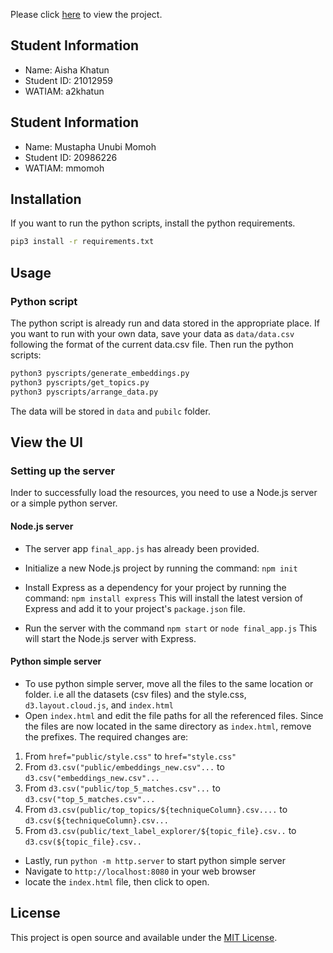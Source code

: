 Please click [here](https://tanny411.github.io/Text-Label-Explorer/) to view the project.

## Student Information
- Name: Aisha Khatun
- Student ID: 21012959
- WATIAM: a2khatun

## Student Information
- Name: Mustapha Unubi Momoh
- Student ID: 20986226
- WATIAM: mmomoh
## Installation

If you want to run the python scripts, install the python requirements.
```bash
pip3 install -r requirements.txt
```

## Usage

### Python script
The python script is already run and data stored in the appropriate place. If you want to run with your own data, save your data as `data/data.csv` following the format of the current data.csv file. Then run the python scripts:

```bash
python3 pyscripts/generate_embeddings.py
python3 pyscripts/get_topics.py
python3 pyscripts/arrange_data.py
```
The data will be stored in `data` and `pubilc` folder.

## View the UI

### Setting up the server
Inder to successfully load the resources, you need to use a Node.js server or a simple python server.

#### Node.js server
* The server app `final_app.js` has already been provided.
* Initialize a new Node.js project by running the command:
    `npm init`  
* Install Express as a dependency for your project by running the command:
      `npm install express`
  This will install the latest version of Express and add it to your project's `package.json` file.

* Run the server with the command `npm start`  or `node final_app.js`
This will start the Node.js server with Express.

#### Python simple server
* To use python simple server, move all the files to the same location or folder. i.e all the datasets (csv files) and the style.css, `d3.layout.cloud.js`, and `index.html`
* Open `index.html` and edit the file paths for all the referenced files. Since the files are now located in the same directory as `index.html`, remove the prefixes. 
The required changes are:
1. From `href="public/style.css"` to `href="style.css"`
2. From  `d3.csv("public/embeddings_new.csv"...`   to `d3.csv("embeddings_new.csv"...`
3. From `d3.csv("public/top_5_matches.csv"...`    to `d3.csv("top_5_matches.csv"...`
4. From `d3.csv(public/top_topics/${techniqueColumn}.csv....` to `d3.csv(${techniqueColumn}.csv...`
5. From `d3.csv(public/text_label_explorer/${topic_file}.csv..` to `d3.csv(${topic_file}.csv..`

* Lastly, run `python -m http.server` to start python simple server
* Navigate to `http://localhost:8080` in your web browser
* locate the `index.html` file, then click to open.


## License

This project is open source and available under the [MIT License](LICENSE).
